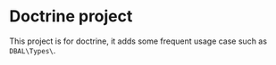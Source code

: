 # Doctrine project

This project is for doctrine, it adds some frequent usage case such as `DBAL\Types\`.

 